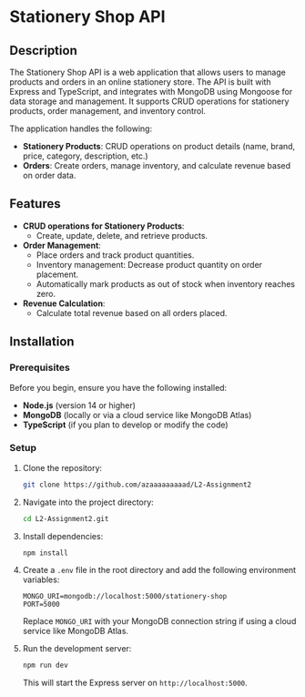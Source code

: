 # Stationery Shop API

## Description

The Stationery Shop API is a web application that allows users to manage products and orders in an online stationery store. The API is built with Express and TypeScript, and integrates with MongoDB using Mongoose for data storage and management. It supports CRUD operations for stationery products, order management, and inventory control.

The application handles the following:

- **Stationery Products**: CRUD operations on product details (name, brand, price, category, description, etc.)
- **Orders**: Create orders, manage inventory, and calculate revenue based on order data.

## Features

- **CRUD operations for Stationery Products**:
  - Create, update, delete, and retrieve products.
- **Order Management**:
  - Place orders and track product quantities.
  - Inventory management: Decrease product quantity on order placement.
  - Automatically mark products as out of stock when inventory reaches zero.
- **Revenue Calculation**:
  - Calculate total revenue based on all orders placed.

## Installation

### Prerequisites

Before you begin, ensure you have the following installed:

- **Node.js** (version 14 or higher)
- **MongoDB** (locally or via a cloud service like MongoDB Atlas)
- **TypeScript** (if you plan to develop or modify the code)

### Setup

1. Clone the repository:

   ```bash
   git clone https://github.com/azaaaaaaaaad/L2-Assignment2
   ```

2. Navigate into the project directory:

   ```bash
   cd L2-Assignment2.git
   ```

3. Install dependencies:

   ```bash
   npm install
   ```

4. Create a `.env` file in the root directory and add the following environment variables:

   ```
   MONGO_URI=mongodb://localhost:5000/stationery-shop
   PORT=5000
   ```

   Replace `MONGO_URI` with your MongoDB connection string if using a cloud service like MongoDB Atlas.

5. Run the development server:

   ```bash
   npm run dev
   ```

   This will start the Express server on `http://localhost:5000`.
